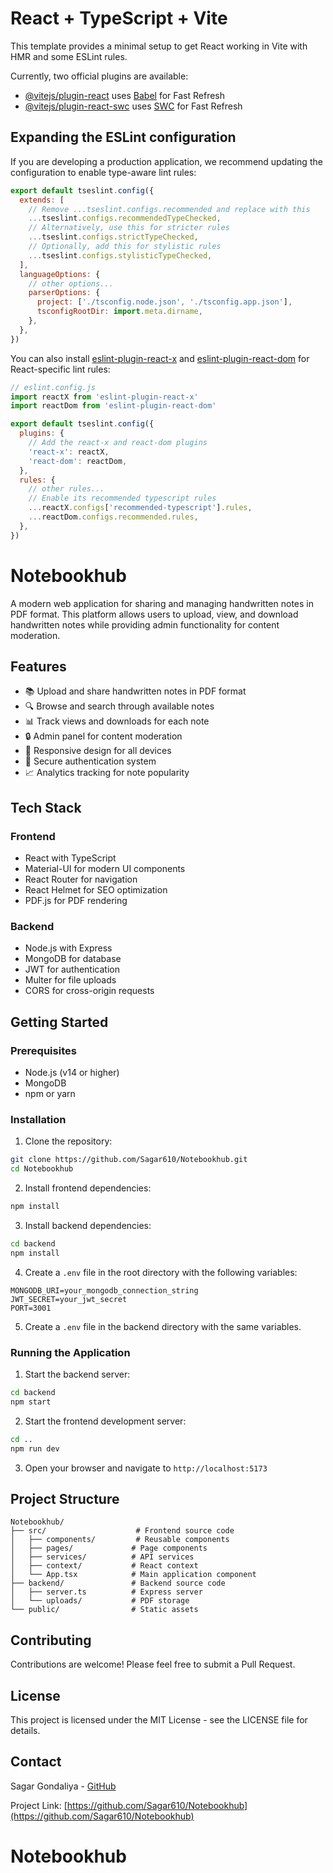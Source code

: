 # React + TypeScript + Vite

This template provides a minimal setup to get React working in Vite with HMR and some ESLint rules.

Currently, two official plugins are available:

- [@vitejs/plugin-react](https://github.com/vitejs/vite-plugin-react/blob/main/packages/plugin-react/README.md) uses [Babel](https://babeljs.io/) for Fast Refresh
- [@vitejs/plugin-react-swc](https://github.com/vitejs/vite-plugin-react-swc) uses [SWC](https://swc.rs/) for Fast Refresh

## Expanding the ESLint configuration

If you are developing a production application, we recommend updating the configuration to enable type-aware lint rules:

```js
export default tseslint.config({
  extends: [
    // Remove ...tseslint.configs.recommended and replace with this
    ...tseslint.configs.recommendedTypeChecked,
    // Alternatively, use this for stricter rules
    ...tseslint.configs.strictTypeChecked,
    // Optionally, add this for stylistic rules
    ...tseslint.configs.stylisticTypeChecked,
  ],
  languageOptions: {
    // other options...
    parserOptions: {
      project: ['./tsconfig.node.json', './tsconfig.app.json'],
      tsconfigRootDir: import.meta.dirname,
    },
  },
})
```

You can also install [eslint-plugin-react-x](https://github.com/Rel1cx/eslint-react/tree/main/packages/plugins/eslint-plugin-react-x) and [eslint-plugin-react-dom](https://github.com/Rel1cx/eslint-react/tree/main/packages/plugins/eslint-plugin-react-dom) for React-specific lint rules:

```js
// eslint.config.js
import reactX from 'eslint-plugin-react-x'
import reactDom from 'eslint-plugin-react-dom'

export default tseslint.config({
  plugins: {
    // Add the react-x and react-dom plugins
    'react-x': reactX,
    'react-dom': reactDom,
  },
  rules: {
    // other rules...
    // Enable its recommended typescript rules
    ...reactX.configs['recommended-typescript'].rules,
    ...reactDom.configs.recommended.rules,
  },
})
```


# Notebookhub

A modern web application for sharing and managing handwritten notes in PDF format. This platform allows users to upload, view, and download handwritten notes while providing admin functionality for content moderation.

## Features

- 📚 Upload and share handwritten notes in PDF format
- 🔍 Browse and search through available notes
- 📊 Track views and downloads for each note
- 🔒 Admin panel for content moderation
- 📱 Responsive design for all devices
- 🔐 Secure authentication system
- 📈 Analytics tracking for note popularity

## Tech Stack

### Frontend
- React with TypeScript
- Material-UI for modern UI components
- React Router for navigation
- React Helmet for SEO optimization
- PDF.js for PDF rendering

### Backend
- Node.js with Express
- MongoDB for database
- JWT for authentication
- Multer for file uploads
- CORS for cross-origin requests

## Getting Started

### Prerequisites
- Node.js (v14 or higher)
- MongoDB
- npm or yarn

### Installation

1. Clone the repository:
```bash
git clone https://github.com/Sagar610/Notebookhub.git
cd Notebookhub
```

2. Install frontend dependencies:
```bash
npm install
```

3. Install backend dependencies:
```bash
cd backend
npm install
```

4. Create a `.env` file in the root directory with the following variables:
```
MONGODB_URI=your_mongodb_connection_string
JWT_SECRET=your_jwt_secret
PORT=3001
```

5. Create a `.env` file in the backend directory with the same variables.

### Running the Application

1. Start the backend server:
```bash
cd backend
npm start
```

2. Start the frontend development server:
```bash
cd ..
npm run dev
```

3. Open your browser and navigate to `http://localhost:5173`

## Project Structure

```
Notebookhub/
├── src/                    # Frontend source code
│   ├── components/         # Reusable components
│   ├── pages/             # Page components
│   ├── services/          # API services
│   ├── context/           # React context
│   └── App.tsx            # Main application component
├── backend/               # Backend source code
│   ├── server.ts          # Express server
│   └── uploads/           # PDF storage
└── public/                # Static assets
```

## Contributing

Contributions are welcome! Please feel free to submit a Pull Request.

## License

This project is licensed under the MIT License - see the LICENSE file for details.

## Contact

Sagar Gondaliya - [GitHub](https://github.com/Sagar610)

Project Link: [https://github.com/Sagar610/Notebookhub](https://github.com/Sagar610/Notebookhub)
# Notebookhub
